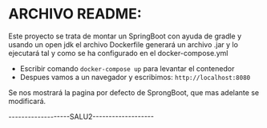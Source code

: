 # ARCHIVO README:

Este proyecto se trata de montar un SpringBoot con ayuda de gradle y usando un open jdk
el archivo Dockerfile generará un archivo .jar y lo ejecutará tal y como se ha configurado en el docker-compose.yml

- Escribir comando `docker-compose up` para levantar el contenedor
- Despues vamos a un navegador y escribimos: `http://localhost:8080`

Se nos mostrará la pagina por defecto de SprongBoot, que mas adelante se modificará.


-------------------SALU2-------------------